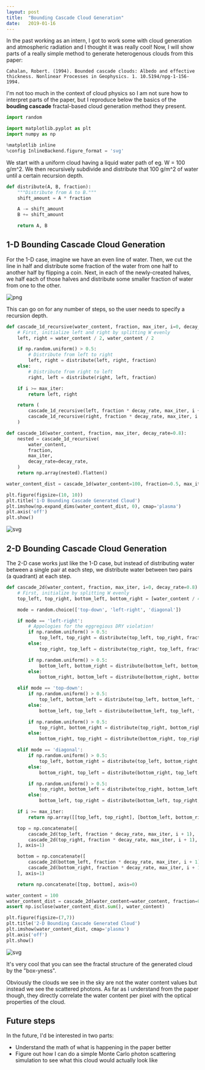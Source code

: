 ```yaml
---
layout: post
title:  "Bounding Cascade Cloud Generation"
date:   2019-01-16
---
```


In the past working as an intern, I got to work some with cloud generation and atmospheric radiation and I thought it was really cool! Now, I will show parts of a really simple method to generate heterogenous clouds from this paper:

    Cahalan, Robert. (1994). Bounded cascade clouds: Albedo and effective thickness. Nonlinear Processes in Geophysics. 1. 10.5194/npg-1-156-1994.

I'm not too much in the context of cloud physics so I am not sure how to interpret parts of the paper, but I reproduce below the basics of the **bouding cascade** fractal-based cloud generation method they present.


```python
import random

import matplotlib.pyplot as plt
import numpy as np

%matplotlib inline
%config InlineBackend.figure_format = 'svg'
```

We start with a uniform cloud having a liquid water path of eg. W = 100 g/m^2. We then recursively subdivide and distribute that 100 g/m^2 of water until a certain recursion depth.


```python
def distribute(A, B, fraction):
    """Distribute from A to B."""
    shift_amount = A * fraction

    A -= shift_amount
    B += shift_amount

    return A, B
```

## 1-D Bounding Cascade Cloud Generation

For the 1-D case, imagine we have an even line of water. Then, we cut the line in half and distribute some fraction of the water from one half to another half by flipping a coin. Next, in each of the newly-created halves, we half each of those halves and distribute some smaller fraction of water from one to the other.

![png](/assets/bounding_cascade_cloud/flow.png)

This can go on for any number of steps, so the user needs to specify a recursion depth.


```python
def cascade_1d_recursive(water_content, fraction, max_iter, i=0, decay_rate=0.8):
    # First, initialize left and right by splitting W evenly
    left, right = water_content / 2, water_content / 2

    if np.random.uniform() > 0.5:
        # Distribute from left to right
        left, right = distribute(left, right, fraction)
    else:
        # Distribute from right to left
        right, left = distribute(right, left, fraction)

    if i >= max_iter:
        return left, right

    return (
        cascade_1d_recursive(left, fraction * decay_rate, max_iter, i + 1),
        cascade_1d_recursive(right, fraction * decay_rate, max_iter, i + 1),
    )

def cascade_1d(water_content, fraction, max_iter, decay_rate=0.8):
    nested = cascade_1d_recursive(
        water_content,
        fraction,
        max_iter,
        decay_rate=decay_rate,
    )
    return np.array(nested).flatten()
```


```python
water_content_dist = cascade_1d(water_content=100, fraction=0.5, max_iter=5)

plt.figure(figsize=(10, 10))
plt.title('1-D Bounding Cascade Generated Cloud')
plt.imshow(np.expand_dims(water_content_dist, 0), cmap='plasma')
plt.axis('off')
plt.show()
```


![svg](/assets/bounding_cascade_cloud/output_6_0.svg)


## 2-D Bounding Cascade Cloud Generation

The 2-D case works just like the 1-D case, but instead of distributing water between a single pair at each step, we distribute water between two pairs (a quadrant) at each step.


```python
def cascade_2d(water_content, fraction, max_iter, i=0, decay_rate=0.8):
    # First, initialize by splitting W evenly
    top_left, top_right, bottom_left, bottom_right = [water_content / 4] * 4

    mode = random.choice(['top-down', 'left-right', 'diagonal'])

    if mode == 'left-right':
        # Appologies for the eggregious DRY violation!
        if np.random.uniform() > 0.5:
            top_left, top_right = distribute(top_left, top_right, fraction)
        else:
            top_right, top_left = distribute(top_right, top_left, fraction)

        if np.random.uniform() > 0.5:
            bottom_left, bottom_right = distribute(bottom_left, bottom_right, fraction)
        else:
            bottom_right, bottom_left = distribute(bottom_right, bottom_left, fraction)

    elif mode == 'top-down':
        if np.random.uniform() > 0.5:
            top_left, bottom_left = distribute(top_left, bottom_left, fraction)
        else:
            bottom_left, top_left = distribute(bottom_left, top_left, fraction)

        if np.random.uniform() > 0.5:
            top_right, bottom_right = distribute(top_right, bottom_right, fraction)
        else:
            bottom_right, top_right = distribute(bottom_right, top_right, fraction)

    elif mode == 'diagonal':
        if np.random.uniform() > 0.5:
            top_left, bottom_right = distribute(top_left, bottom_right, fraction)
        else:
            bottom_right, top_left = distribute(bottom_right, top_left, fraction)

        if np.random.uniform() > 0.5:
            top_right, bottom_left = distribute(top_right, bottom_left, fraction)
        else:
            bottom_left, top_right = distribute(bottom_left, top_right, fraction)

    if i >= max_iter:
        return np.array([[top_left, top_right], [bottom_left, bottom_right]])

    top = np.concatenate([
        cascade_2d(top_left, fraction * decay_rate, max_iter, i + 1),
        cascade_2d(top_right, fraction * decay_rate, max_iter, i + 1),
    ], axis=1)

    bottom = np.concatenate([
        cascade_2d(bottom_left, fraction * decay_rate, max_iter, i + 1),
        cascade_2d(bottom_right, fraction * decay_rate, max_iter, i + 1),
    ], axis=1)

    return np.concatenate([top, bottom], axis=0)
```


```python
water_content = 100
water_content_dist = cascade_2d(water_content=water_content, fraction=0.5, max_iter=6)
assert np.isclose(water_content_dist.sum(), water_content)

plt.figure(figsize=(7,7))
plt.title('2-D Bounding Cascade Generated Cloud')
plt.imshow(water_content_dist, cmap='plasma')
plt.axis('off')
plt.show()
```


![svg](/assets/bounding_cascade_cloud/output_9_0.svg)


It's very cool that you can see the fractal structure of the generated cloud by the "box-yness".

Obviously the clouds we see in the sky are not the water content values but instead we see the scattered photons. As far as I understand from the paper though, they directly correlate the water content per pixel with the optical properties of the cloud.

## Future steps

In the future, I'd be interested in two parts:
- Understand the math of what is happening in the paper better
- Figure out how I can do a simple Monte Carlo photon scattering simulation to see what this cloud would actually look like
